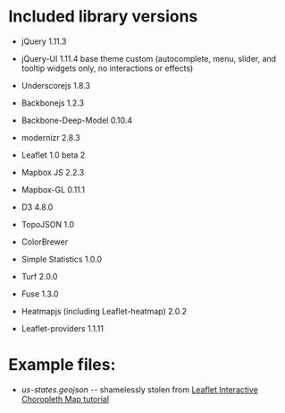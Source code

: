 # Included library versions

- jQuery 1.11.3

- jQuery-UI 1.11.4 base theme custom (autocomplete, menu, slider, and tooltip widgets only, no interactions or effects)

- Underscorejs 1.8.3

- Backbonejs 1.2.3

- Backbone-Deep-Model 0.10.4

- modernizr 2.8.3

- Leaflet 1.0 beta 2

- Mapbox JS 2.2.3

- Mapbox-GL 0.11.1

- D3 4.8.0

- TopoJSON 1.0

- ColorBrewer

- Simple Statistics 1.0.0

- Turf 2.0.0

- Fuse 1.3.0

- Heatmapjs (including Leaflet-heatmap) 2.0.2

- Leaflet-providers 1.1.11

# Example files:

- *us-states.geojson* -- shamelessly stolen from [Leaflet Interactive Choropleth Map tutorial](http://leafletjs.com/examples/choropleth.html)